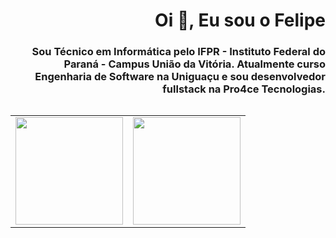 <h1 align="right">Oi 👋, Eu sou o Felipe</h1>
<h3 align="right">Sou Técnico em Informática pelo IFPR - Instituto Federal do Paraná - Campus União da Vitória. Atualmente curso Engenharia de Software na Uniguaçu e sou desenvolvedor fullstack na Pro4ce Tecnologias.</h3>

<table align="left">
  <row>
    <td>
     <!-- Card -->
      <img height='172' src='https://github-readme-stats.vercel.app/api/top-langs/?username=feliperodriguees&layout=compact&theme=react'>
    </td>
    <td>
      <img height='172' src='https://github-readme-stats.vercel.app/api?username=feliperodriguees&show_icons=true&theme=react'>
    </td>
  </row>
</table> 
